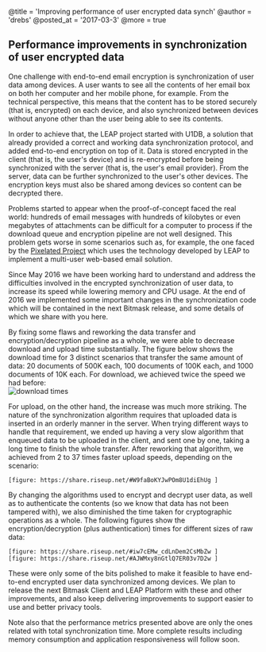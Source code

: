 @title = 'Improving performance of user encrypted data synch'
@author = 'drebs'
@posted_at = '2017-03-3'
@more = true

## Performance improvements in synchronization of user encrypted data

One challenge with end-to-end email encryption is synchronization of user data among devices. A user wants to see all the contents of her email box on both her computer and her mobile phone, for example. From the technical perspective, this means that the content has to be stored securely (that is, encrypted) on each device, and also synchronized between devices without anyone other than the user being able to see its contents.

In order to achieve that, the LEAP project started with U1DB, a solution that already provided a correct and working data synchronization protocol, and added end-to-end encryption on top of it. Data is stored encrypted in the client (that is, the user's device) and is re-encrypted before being synchronized with the server (that is, the user's email provider). From the server, data can be further synchronized to the user's other devices. The encryption keys must also be shared among devices so content can be decrypted there.

Problems started to appear when the proof-of-concept faced the real world: hundreds of email messages with hundreds of kilobytes or even megabytes of attachments can be difficult for a computer to process if the download queue and encryption pipeline are not well designed. This problem gets worse in some scenarios such as, for example, the one faced by the [Pixelated Project](https://pixelated-project.org/) which uses the technology developed by LEAP to implement a multi-user web-based email solution.

Since May 2016 we have been working hard to understand and address the difficulties involved in the encrypted synchronization of user data, to increase its speed while lowering memory and CPU usage. At the end of 2016 we implemented some important changes in the synchronization code which will be contained in the next Bitmask release, and some details of which we share with you here.

By fixing some flaws and reworking the data transfer and encryption/decryption pipeline as a whole, we were able to decrease download and upload time substantially. The figure below shows the download time for 3 distinct scenarios that transfer the same amount of data: 20 documents of 500K each, 100 documents of 100K each, and 1000 documents of 10K each. For download, we achieved twice the speed we had before:  
    ![download times](/img/pages/soledad-performance/download.png) 

For upload, on the other hand, the increase was much more striking. The nature of the synchronization algorithm requires that uploaded data is inserted in an orderly manner in the server. When trying different ways to handle that requirement, we ended up having a very slow algorithm that enqueued data to be uploaded in the client, and sent one by one, taking a long time to finish the whole transfer. After reworking that algorithm, we achieved from 2 to 37 times faster upload speeds, depending on the scenario:

    [figure: https://share.riseup.net/#W9faBoKYJwPOm8U1diEhUg ]

By changing the algorithms used to encrypt and decrypt user data, as well as to authenticate the contents (so we know that data has not been tampered with), we also diminished the time taken for cryptographic operations as a whole. The following figures show the encryption/decryption (plus authentication) times for different sizes of raw data:

    [figure: https://share.riseup.net/#iw7cEMw_cdLnDem2CsMbZw ]
    [figure: https://share.riseup.net/#AJWMxy8nGtlQ7ER03v7D2w ]

These were only some of the bits polished to make it feasible to have end-to-end encrypted user data synchronized among devices. We plan to release the next Bitmask Client and LEAP Platform with these and other improvements, and also keep delivering improvements to support easier to use and better privacy tools.

Note also that the performance metrics presented above are only the ones related with total synchronization time. More complete results including memory consumption and application responsiveness will follow soon.

